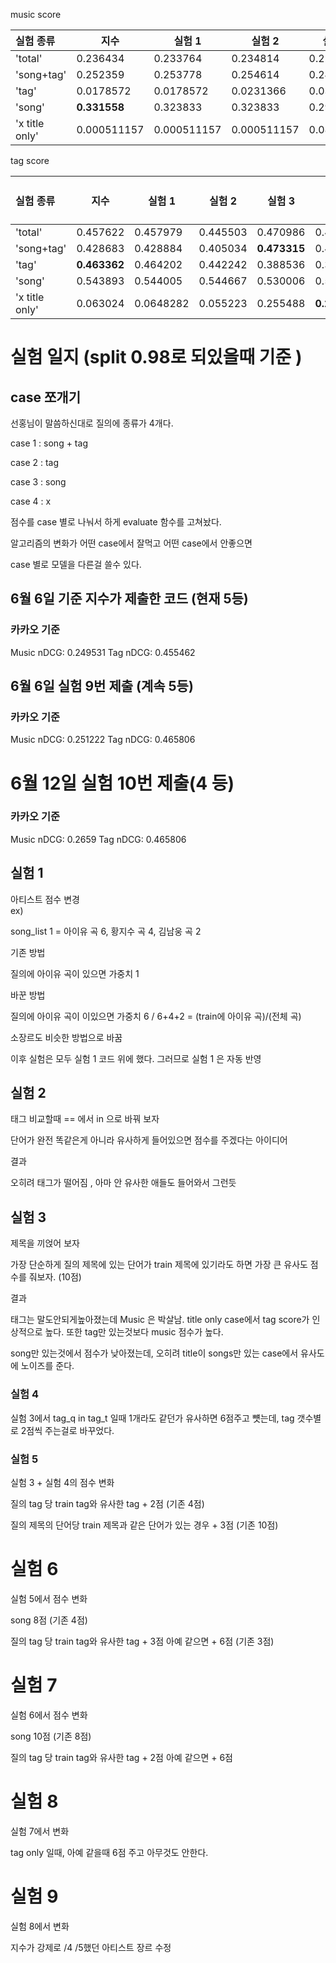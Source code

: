 



music score


|실험 종류|지수|실험 1|실험 2| 실험 3|실험 4|실험 5|실험 6|실험 7|실험 9|
|:---|---|---|---|---|---|---|---|---|---|
|'total'|0.236434|0.233764 |0.234814 |0.224655|0.225211 |0.235478|0.239752|0.240715|**0.24449**
|'song+tag' |0.252359  |0.253778 |0.254614|0.240961|0.241467 |0.249401|0.258426|0.26172|**0.2659**
|'tag'| 0.0178572  |0.0178572 |0.0231366 |0.0349665|0.0375836|0.0396738|0.0445774|0.0432954|**0.0463272**
|'song'|**0.331558**  |0.323833 |0.323833 |0.295177 |0.295177 |0.310566|0.310944|0.310667|0.314909
|'x title only'|0.000511157  |0.000511157 |0.000511157 |0.0823252 |0.0823252 |**0.090948**|0.090948|0.090948|0.090948

tag score

|실험 종류|지수|실험 1|실험 2| 실험 3|실험 4|실험 5|실험 6|실험 7||실험 9|
|:---|---|---|---|---|---|---|---|---|---|---|
|'total'|0.457622  |0.457979 |0.445503|0.470986 |0.442562 |0.446817|0.459601|0.462288|**0.47624**
|'song+tag'|0.428683 |0.428884|0.405034|**0.473315**|0.426395|0.389981|0.418975|0.423002|0.423002
|'tag'| **0.463362**|0.464202|0.442242|0.388536|0.312034|0.279656|0.332721|0.354336|0.452205
|'song'|0.543893 |0.544005|0.544667|0.530006|0.529474|**0.584533**|0.57129|0.566932|0.566932
|'x title only'| 0.063024|0.0648282|0.055223|0.255488|**0.259639**|0.255488|0.253808|0.253335| 0.259408


# 실험 일지 (split 0.98로 되있을때 기준 )

## case 쪼개기

선홍님이 말씀하신대로 질의에 종류가 4개다.

case 1 : song + tag

case 2 : tag

case 3 : song

case 4 : x

점수를 case 별로 나눠서 하게 evaluate 함수를 고쳐놨다.

알고리즘의 변화가 어떤 case에서 잘먹고 어떤 case에서 안좋으면 

case 별로 모델을 다른걸 쓸수 있다.
 

## 6월 6일 기준 지수가 제출한 코드 (현재 5등)
### 카카오 기준
Music nDCG: 0.249531
Tag nDCG: 0.455462


## 6월 6일 실험 9번 제출 (계속 5등)

### 카카오 기준
Music nDCG: 0.251222
Tag nDCG: 0.465806

# 6월 12일 실험 10번 제출(4 등)

### 카카오 기준
Music nDCG: 0.2659
Tag nDCG: 0.465806

##  실험 1 
아티스트 점수 변경  
ex)

 song_list 1 = 아이유 곡 6, 황지수 곡 4, 김남웅 곡 2

기존 방법

질의에 아이유 곡이 있으면 가중치 1 

바꾼 방법

질의에 아이유 곡이 이있으면 가중치  6 / 6+4+2 = (train에 아이유 곡)/(전체 곡)

소장르도 비슷한 방법으로 바꿈

이후 실험은 모두 실험 1 코드 위에 했다. 그러므로 실험 1 은 자동 반영


## 실험 2

태그 비교할때 == 에서 in 으로 바꿔 보자 
  
단어가 완전 똑같은게 아니라 유사하게 들어있으면 점수를 주겠다는 아이디어 

결과


오히려 태그가 떨어짐 , 아마 안 유사한 애들도 들어와서 그런듯


##  실험 3

제목을 끼얹어 보자

가장 단순하게 질의 제목에 있는 단어가 train 제목에 있기라도 하면 가장 큰 유사도 점수를 줘보자. (10점)

결과

태그는 말도안되게높아졌는데 Music 은 박살남.  title only case에서 tag score가 인상적으로 높다. 또한 tag만 있는것보다 music 점수가 높다.

 song만 있는것에서 점수가 낮아졌는데, 오히려 title이 songs만 있는 case에서 유사도에 노이즈를 준다.




### 실험 4


실험 3에서 tag_q in tag_t 일때 1개라도 같던가 유사하면 6점주고 뻇는데, tag  갯수별로 2점씩 주는걸로 바꾸었다.



### 실험 5

실험 3 + 실험 4의 점수 변화

질의 tag 당 train tag와 유사한 tag + 2점 (기존 4점)

질의 제목의 단어당 train 제목과 같은 단어가 있는 경우 + 3점 (기존 10점)

# 실험 6

실험 5에서 점수 변화 

song 8점 (기존 4점)

질의 tag 당 train tag와 유사한 tag + 3점  아예 같으면 + 6점  (기존 3점)


# 실험 7

실험 6에서 점수 변화 

song 10점 (기존 8점)

질의 tag 당 train tag와 유사한 tag + 2점  아예 같으면 + 6점  

# 실험 8

실험 7에서 변화

tag only 일때, 아예 같을때 6점 주고 아무것도 안한다.


# 실험 9

실험 8에서 변화

지수가 강제로 /4 /5했던 아티스트 장르 수정


